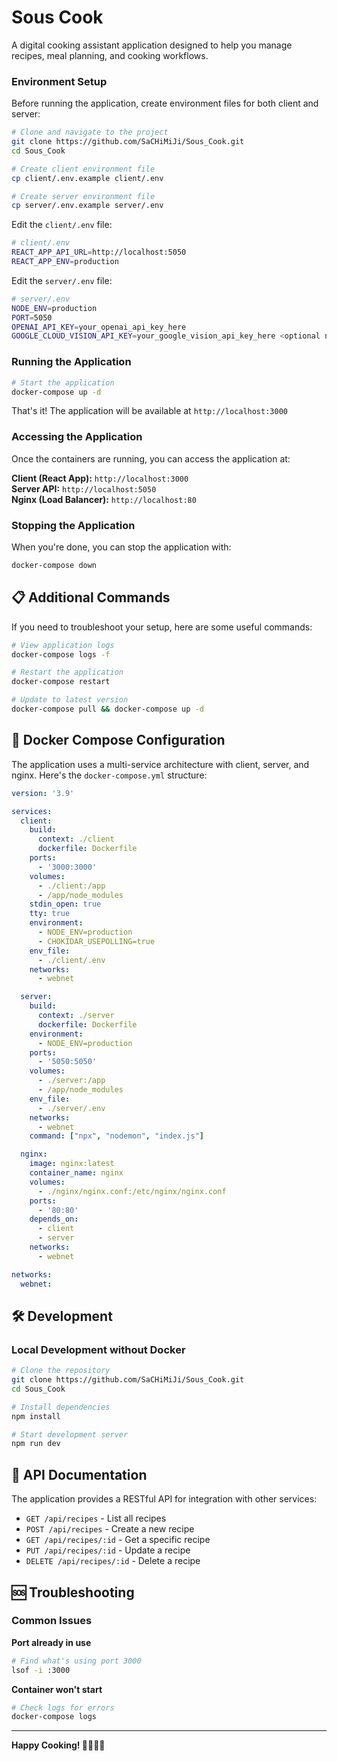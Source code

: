 # Sous Cook

A digital cooking assistant application designed to help you manage recipes, meal planning, and cooking workflows.

### Environment Setup

Before running the application, create environment files for both client and server:

```bash
# Clone and navigate to the project
git clone https://github.com/SaCHiMiJi/Sous_Cook.git
cd Sous_Cook

# Create client environment file
cp client/.env.example client/.env

# Create server environment file  
cp server/.env.example server/.env
```

Edit the `client/.env` file:

```bash
# client/.env
REACT_APP_API_URL=http://localhost:5050
REACT_APP_ENV=production
```

Edit the `server/.env` file:

```bash
# server/.env
NODE_ENV=production
PORT=5050
OPENAI_API_KEY=your_openai_api_key_here
GOOGLE_CLOUD_VISION_API_KEY=your_google_vision_api_key_here <optional no use>
```

### Running the Application

```bash
# Start the application
docker-compose up -d
```

That's it! The application will be available at `http://localhost:3000`

### Accessing the Application

Once the containers are running, you can access the application at:

**Client (React App):** `http://localhost:3000`  
**Server API:** `http://localhost:5050`  
**Nginx (Load Balancer):** `http://localhost:80`

### Stopping the Application

When you're done, you can stop the application with:
```bash
docker-compose down
```

## 📋 Additional Commands

If you need to troubleshoot your setup, here are some useful commands:

```bash
# View application logs
docker-compose logs -f

# Restart the application
docker-compose restart

# Update to latest version
docker-compose pull && docker-compose up -d
```



## 🔧 Docker Compose Configuration

The application uses a multi-service architecture with client, server, and nginx. Here's the `docker-compose.yml` structure:

```yaml
version: '3.9'

services:
  client:
    build:
      context: ./client
      dockerfile: Dockerfile
    ports:
      - '3000:3000'
    volumes:
      - ./client:/app
      - /app/node_modules
    stdin_open: true
    tty: true
    environment:
      - NODE_ENV=production
      - CHOKIDAR_USEPOLLING=true
    env_file:
      - ./client/.env
    networks:
      - webnet

  server:
    build:
      context: ./server
      dockerfile: Dockerfile
    environment:
      - NODE_ENV=production
    ports:
      - '5050:5050'
    volumes:
      - ./server:/app
      - /app/node_modules
    env_file:
      - ./server/.env
    networks:
      - webnet
    command: ["npx", "nodemon", "index.js"]

  nginx:
    image: nginx:latest
    container_name: nginx
    volumes:
      - ./nginx/nginx.conf:/etc/nginx/nginx.conf
    ports:
      - '80:80'
    depends_on:
      - client
      - server
    networks:
      - webnet

networks:
  webnet:
```

## 🛠 Development

### Local Development without Docker

```bash
# Clone the repository
git clone https://github.com/SaCHiMiJi/Sous_Cook.git
cd Sous_Cook

# Install dependencies
npm install

# Start development server
npm run dev
```

## 📖 API Documentation

The application provides a RESTful API for integration with other services:

- `GET /api/recipes` - List all recipes
- `POST /api/recipes` - Create a new recipe
- `GET /api/recipes/:id` - Get a specific recipe
- `PUT /api/recipes/:id` - Update a recipe
- `DELETE /api/recipes/:id` - Delete a recipe

## 🆘 Troubleshooting

### Common Issues

**Port already in use**
```bash
# Find what's using port 3000
lsof -i :3000
```

**Container won't start**
```bash
# Check logs for errors
docker-compose logs
```

---

**Happy Cooking! 👨‍🍳👩‍🍳**
